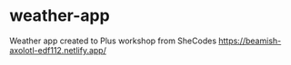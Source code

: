# weather-app
 Weather app created to Plus workshop from SheCodes
https://beamish-axolotl-edf112.netlify.app/
